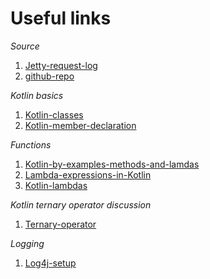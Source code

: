 # Useful links

*Source*

1. [Jetty-request-log](http://sparkjava.com/tutorials/jetty-request-log)
2. [github-repo](https://github.com/ygaller/spark-with-request-logger)

*Kotlin basics*

1. [Kotlin-classes](https://kotlinlang.org/docs/reference/classes.html)
2. [Kotlin-member-declaration](https://stackoverflow.com/questions/44368741/expecting-member-decleration)

*Functions*

1. [Kotlin-by-examples-methods-and-lamdas](https://medium.com/@dbottillo/kotlin-by-examples-methods-and-lambdas-25aef7544365)
2. [Lambda-expressions-in-Kotlin](https://marcin-chwedczuk.github.io/lambda-expressions-in-kotlin)
3. [Kotlin-lambdas](https://www.programiz.com/kotlin-programming/lambdas)

*Kotlin ternary operator discussion*

1. [Ternary-operator](https://discuss.kotlinlang.org/t/ternary-operator/2116/133)

*Logging*

1. [Log4j-setup](https://logging.apache.org/log4j/2.x/manual/configuration.html)
